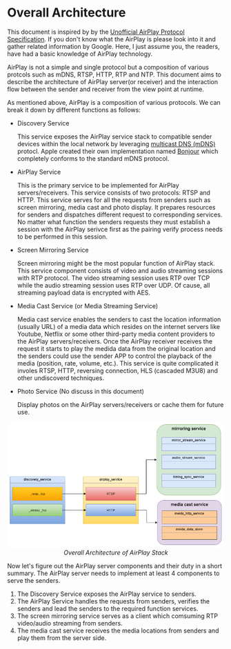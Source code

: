 # Overall Architecture

This document is inspired by by the [Unofficial AirPlay Protocol Specification](https://nto.github.io/AirPlay.html#introduction). If you don't know what the AirPlay is please look into it and gather related information by Google. Here, I just assume you, the readers, have had a basic knowledge of AirPlay technology. 

AirPlay is not a simple and single protocol but a composition of various protcols such as mDNS, RTSP, HTTP, RTP and NTP. This document aims to describe the architecture of AirPlay server(or receiver) and the interaction flow between the sender and receiver from the view point at runtime.

As mentioned above, AirPlay is a composition of various protocols. We can break it down by different functions as follows:

- Discovery Service

    This service exposes the AirPlay service stack to compatible sender devices within the local network by leveraging [multicast DNS (mDNS)](https://en.wikipedia.org/wiki/Multicast_DNS) protocl. Apple created their own implementation named [Bonjour](https://developer.apple.com/bonjour/) which completely conforms to the standard mDNS protocol.

- AirPlay Service

    This is the primary service to be implemented for AirPlay servers/receivers. This service consists of two protocols: RTSP and HTTP. This service serves for all the requests from senders such as screen mirroring, media cast and photo display. It prepares resources for senders and dispatches different request to corresponding services. No matter what function the senders requests they must establish a session with the AirPlay serivce first as the pairing verify process needs to be performed in this session. 

- Screen Mirroring Service

    Screen mirroring might be the most popular function of AirPlay stack. This service component consists of video and audio streaming sessions with RTP protocol. The video streaming session uses RTP over TCP while the audio streaming session uses RTP over UDP. Of cause, all streaming payload data is encrypted with AES.

- Media Cast Service (or Media Streaming Service)

    Media cast service enables the senders to cast the location information (usually URL) of a media data which resides on the internet servers like Youtube, Netflix or some other third-party media content providers to the AirPlay servers/receivers. Once the AirPlay receiver receives the request it starts to play the medida data from the original location and the senders could use the sender APP to control the playback of the media (position, rate, volume, etc.). This service is quite complicated it involes RTSP, HTTP, reversing connection, HLS (cascaded M3U8) and other undiscoverd techniques.

- Photo Service (No discuss in this document)
    
    Display photos on the AirPlay servers/receivers or cache them for future use.


<center>
<a href="images/components.png"><img src="images/components.png" alt></a>
<em>Overall Architecture of AirPlay Stack</em>
</center>

Now let's figure out the AirPlay server components and their duty in a short summary. The AirPlay server needs to implement at least 4 components to serve the senders.

1. The Discovery Service exposes the AirPlay service to senders. 
2. The AirPlay Service handles the requests from senders, verifies the senders and lead the senders to the required function services.
3. The screen mirroring service serves as a client which comsuming RTP video/audio streaming from senders.
4.  The media cast service receives the media locations from senders and play them from the server side.